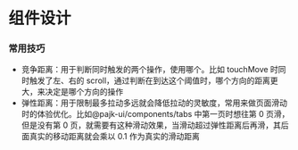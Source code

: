 # 组件设计

### 常用技巧

- 竞争距离：用于判断同时触发的两个操作，使用哪个。比如 touchMove 时同时触发了左、右的 scroll，通过判断在到达这个阈值时，哪个方向的距离更大，来决定是哪个方向的操作
- 弹性距离：用于限制最多拉动多远就会降低拉动的灵敏度，常用来做页面滑动时的体验优化。比如@pajk-ui/components/tabs 中第一页时想往第 0 页滑，但是没有第 0 页，就需要有这种滑动效果，当滑动超过弹性距离后再滑，其后面真实的移动距离就会乘以 0.1 作为真实的滑动距离
